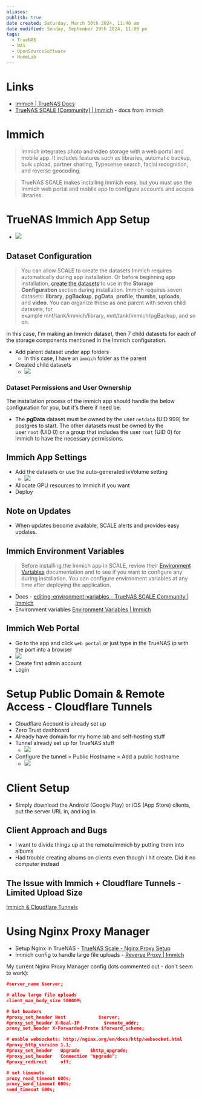 ```yaml
---
aliases: 
publish: true
date created: Saturday, March 30th 2024, 11:40 am
date modified: Sunday, September 29th 2024, 11:00 pm
tags:
  - TrueNAS
  - NAS
  - OpenSourceSoftware
  - HomeLab
---
```


# Links

- [Immich | TrueNAS Docs](https://www.truenas.com/docs/scale/scaletutorials/apps/communityapps/immich/)
- [TrueNAS SCALE [Community] | Immich](https://immich.app/docs/install/truenas) - docs from Immich

# Immich

> Immich integrates photo and video storage with a web portal and mobile app. It includes features such as libraries, automatic backup, bulk upload, partner sharing, Typesense search, facial recognition, and reverse geocoding.

>TrueNAS SCALE makes installing Immich easy, but you must use the Immich web portal and mobile app to configure accounts and access libraries.

# TrueNAS Immich App Setup

- ![](IMG-20240624195831437.png)

## Dataset Configuration

> You can allow SCALE to create the datasets Immich requires automatically during app installation. Or before beginning app installation, [create the datasets](https://www.truenas.com/docs/scale/scaletutorials/datasets/datasetsscale/) to use in the **Storage Configuration** section during installation. Immich requires seven datasets: **library**, **pgBackup**, **pgData**, **profile**, **thumbs**, **uploads**, and **video**. You can organize these as one parent with seven child datasets, for example mnt/tank/immich/library, mnt/tank/immich/pgBackup, and so on.

In this case, I'm making an Immich dataset, then 7 child datasets for each of the storage components mentioned in the Immich configuration.

- Add parent dataset under app folders
	- In this case, I have an `immich` folder as the parent
- Created child datasets
	- ![](IMG-20240624195831565.png)

### Dataset Permissions and User Ownership

The installation process of the immich app should handle the below configuration for you, but it's there if need be.

- The **pgData** dataset must be owned by the user `netdata` (UID 999) for postgres to start. The other datasets must be owned by the user `root` (UID 0) or a group that includes the user `root` (UID 0) for immich to have the necessary permissions.

## Immich App Settings

- Add the datasets or use the auto-generated ixVolume setting
	- ![](IMG-20240624195831636.png)
- Allocate GPU resources to Immich if you want
- Deploy

## Note on Updates

- When updates become available, SCALE alerts and provides easy updates.

## Immich Environment Variables

> Before installing the Immich app in SCALE, review their [Environment Variables](https://documentation.immich.app/docs/install/environment-variables) documentation and to see if you want to configure any during installation. You can configure environment variables at any time after deploying the application.

- Docs - [editing-environment-variables - TrueNAS SCALE Community | Immich](https://immich.app/docs/install/truenas#editing-environment-variables)
- Environment variables [Environment Variables | Immich](https://immich.app/docs/install/environment-variables)

## Immich Web Portal

- Go to the app and click `web portal` or just type in the TrueNAS ip with the port into a browser
- ![](IMG-20240624195831710.png)
- Create first admin account
- Login

# Setup Public Domain & Remote Access - Cloudflare Tunnels

- Cloudflare Account is already set up
- Zero Trust dashboard
- Already have domain for my home lab and self-hosting stuff
- Tunnel already set up for TrueNAS stuff
	- ![](IMG-20240624195831791.png)
- Configure the tunnel > Public Hostname > Add a public hostname
	- ![](IMG-20240624195831849.png)

# Client Setup

- Simply download the Android (Google Play) or iOS (App Store) clients, put the server URL in, and log in

## Client Approach and Bugs

- I want to divide things up at the remote/immich by putting them into albums
- Had trouble creating albums on clients even though I hit create.  Did it no computer instead

## The Issue with Immich + Cloudflare Tunnels - Limited Upload Size

[Immich & Cloudflare Tunnels](../Immich%20&%20Cloudflare%20Tunnels/Immich%20&%20Cloudflare%20Tunnels.md)

# Using Nginx Proxy Manager

- Setup Nginx in TrueNAS - [TrueNAS Scale - Nginx Proxy Setup](../TrueNAS%20Scale%20-%20Nginx%20Proxy%20Setup/TrueNAS%20Scale%20-%20Nginx%20Proxy%20Setup.md)
- Immich config to handle large file uploads - [Reverse Proxy | Immich](https://immich.app/docs/administration/reverse-proxy/) 

My current Nginx Proxy Manager config (lots commented out - don't seem to work):

```json
#server_name $server;

# allow large file uploads
client_max_body_size 50000M;

# Set headers
#proxy_set_header Host            $server;
#proxy_set_header X-Real-IP         $remote_addr;
proxy_set_header X-Forwarded-Proto $forward_scheme;

# enable websockets: http://nginx.org/en/docs/http/websocket.html
#proxy_http_version 1.1;
#proxy_set_header   Upgrade    $http_upgrade;
#proxy_set_header   Connection "upgrade";
#proxy_redirect     off;

# set timeouts
proxy_read_timeout 600s;
proxy_send_timeout 600s;
send_timeout 600s;
```
